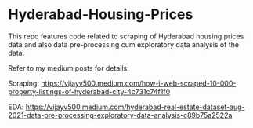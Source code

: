 # Hyderabad-Housing-Prices
This repo features code related to scraping of Hyderabad housing prices data and also data pre-processing cum exploratory data analysis of the data.

Refer to my medium posts for details:

Scraping: https://vijayv500.medium.com/how-i-web-scraped-10-000-property-listings-of-hyderabad-city-4c731c74f1f0

EDA: https://vijayv500.medium.com/hyderabad-real-estate-dataset-aug-2021-data-pre-processing-exploratory-data-analysis-c89b75a2522a
